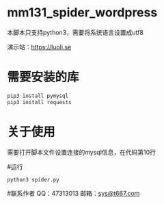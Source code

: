 # mm131_spider_wordpress
本脚本只支持python3，需要将系统语言设置成utf8

演示站：https://luoli.se

# 需要安装的库

```bash
pip3 install pymysql
pip3 install requests
```
# 关于使用
需要打开脚本文件设置连接的mysql信息，在代码第10行

#运行
```bash
python3 spider.py
```
#联系作者
QQ：47313013
邮箱：sys@t667.com
